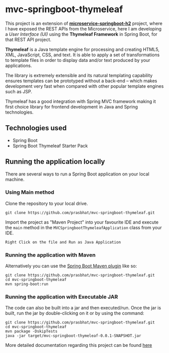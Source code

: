# mvc-springboot-thymeleaf
This project is an extension of **[microservice-springboot-h2](https://github.com/prasbhat/microservice-springboot-h2/blob/master/README.md)** project, where I have exposed the REST APIs from the Microservice,
here I am developing a *User Interface (UI)* using the **Thymeleaf Framework** in Spring Boot, for that REST API project.

**Thymeleaf** is a Java template engine for processing and creating HTML5, XML, JavaScript, CSS, and text.
It is able to apply a set of transformations to template files in order to display data and/or text produced by your applications.

The library is extremely extensible and its natural templating capability ensures templates can be prototyped without a back-end –
which makes development very fast when compared with other popular template engines such as JSP.

Thymeleaf has a good integration with Spring MVC framework making it first choice library for frontend development in Java and Spring technologies.

## Technologies used
- Spring Boot
- Spring Boot Thymeleaf Starter Pack

## Running the application locally
There are several ways to run a Spring Boot application on your local machine.

### Using Main method
Clone the repository to your local drive.
```shell
git clone https://github.com/prasbhat/mvc-springboot-thymeleaf.git
```
Import the project as "Maven Project" into your favourite IDE and execute the `main` method in the `MVCSpringbootThymeleafApplication` class from your IDE.

`Right Click on the file and Run as Java Application`

### Running the application with Maven
Alternatively you can use the [Spring Boot Maven plugin](https://docs.spring.io/spring-boot/docs/current/reference/html/build-tool-plugins-maven-plugin.html) like so:
```shell
git clone https://github.com/prasbhat/mvc-springboot-thymeleaf.git
cd mvc-springboot-thymeleaf
mvn spring-boot:run
```

### Running the application with Executable JAR
The code can also be built into a jar and then executed/run. Once the jar is built, run the jar by double-clicking on it or by using the command:
```shell
git clone https://github.com/prasbhat/mvc-springboot-thymeleaf.git
cd mvc-springboot-thymeleaf
mvn package -DskipTests
java -jar target/mvc-springboot-thymeleaf-0.0.1-SNAPSHOT.jar
```

More detailed documentation regarding this project can be found [here](https://myzonesoft.com/post/mvc-springboot-thymeleaf/)